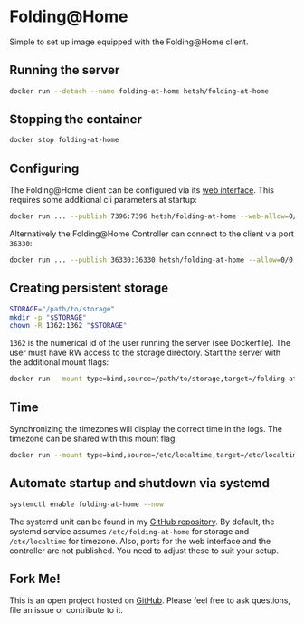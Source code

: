 # Folding@Home
Simple to set up image equipped with the Folding@Home client.

## Running the server
```bash
docker run --detach --name folding-at-home hetsh/folding-at-home
```

## Stopping the container
```bash
docker stop folding-at-home
```

## Configuring
The Folding@Home client can be configured via its [web interface](http://localhost:7396).
This requires some additional cli parameters at startup:
```bash
docker run ... --publish 7396:7396 hetsh/folding-at-home --web-allow=0/0:7396 --allow=0/0:7396
```
Alternatively the Folding@Home Controller can connect to the client via port `36330`:
```bash
docker run ... --publish 36330:36330 hetsh/folding-at-home --allow=0/0:36330
```

## Creating persistent storage
```bash
STORAGE="/path/to/storage"
mkdir -p "$STORAGE"
chown -R 1362:1362 "$STORAGE"
```
`1362` is the numerical id of the user running the server (see Dockerfile).
The user must have RW access to the storage directory.
Start the server with the additional mount flags:
```bash
docker run --mount type=bind,source=/path/to/storage,target=/folding-at-home ...
```

## Time
Synchronizing the timezones will display the correct time in the logs.
The timezone can be shared with this mount flag:
```bash
docker run --mount type=bind,source=/etc/localtime,target=/etc/localtime,readonly ...
```

## Automate startup and shutdown via systemd
```bash
systemctl enable folding-at-home --now
```
The systemd unit can be found in my [GitHub repository](https://github.com/Hetsh/docker-folding-at-home).
By default, the systemd service assumes `/etc/folding-at-home` for storage and `/etc/localtime` for timezone.
Also, ports for the web interface and the controller are not published.
You need to adjust these to suit your setup.

## Fork Me!
This is an open project hosted on [GitHub](https://github.com/Hetsh/docker-folding-at-home). Please feel free to ask questions, file an issue or contribute to it.